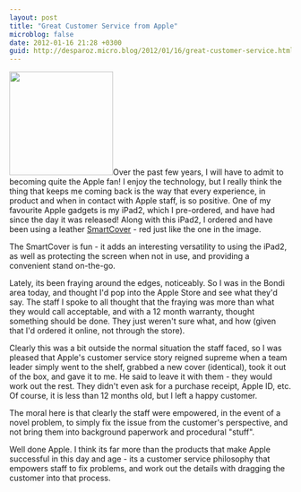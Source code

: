 ```yaml
---
layout: post
title: "Great Customer Service from Apple"
microblog: false
date: 2012-01-16 21:28 +0300
guid: http://desparoz.micro.blog/2012/01/16/great-customer-service.html
---
```

<p><img class="alignright" title="iPad SmartCover" src="http://store.storeimages.cdn-apple.com/2285/as-images.apple.com/is/image/AppleInc/MD304?wid=185&amp;hei=185&amp;fmt=jpeg&amp;qlt=95&amp;op_sharpen=0&amp;resMode=bicub&amp;op_usm=0.5,0.5,0,0&amp;iccEmbed=0&amp;layer=comp" alt="" width="185" height="185" />Over the past few years, I will have to admit to becoming quite the Apple fan! I enjoy the technology, but I really think the thing that keeps me coming back is the way that every experience, in product and when in contact with Apple staff, is so positive.
One of my favourite Apple gadgets is my iPad2, which I pre-ordered, and have had since the day it was released! Along with this iPad2, I ordered and have been using a leather <a href="http://store.apple.com/us/product/MD304">SmartCover</a> - red just like the one in the image.</p>
<p>The SmartCover is fun - it adds an interesting versatility to using the iPad2, as well as protecting the screen when not in use, and providing a convenient stand on-the-go.</p>
<p>Lately, its been fraying around the edges, noticeably. So I was in the Bondi area today, and thought I'd pop into the Apple Store and see what they'd say. The staff I spoke to all thought that the fraying was more than what they would call acceptable, and with a 12 month warranty, thought something should be done. They just weren't sure what, and how (given that I'd ordered it online, not through the store).</p>
<p>Clearly this was a bit outside the normal situation the staff faced, so I was pleased that Apple's customer service story reigned supreme when a team leader simply went to the shelf, grabbed a new cover (identical), took it out of the box, and gave it to me. He said to leave it with them - they would work out the rest. They didn't even ask for a purchase receipt, Apple ID, etc. Of course, it is less than 12 months old, but I left a happy customer.</p>
<p>The moral here is that clearly the staff were empowered, in the event of a novel problem, to simply fix the issue from the customer's perspective, and not bring them into background paperwork and procedural "stuff".</p>
<p>Well done Apple. I think its far more than the products that make Apple successful in this day and age - its a customer service philosophy that empowers staff to fix problems, and work out the details with dragging the customer into that process.</p>
